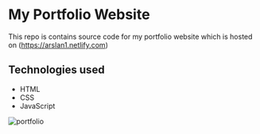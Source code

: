 # My Portfolio Website
This repo is contains source code for my portfolio website which is hosted on (https://arslan1.netlify.com)
## Technologies used
* HTML
* CSS
* JavaScript


![portfolio](https://user-images.githubusercontent.com/111128880/221360986-42d72497-b2b2-42c5-a3bd-5eac36124f6c.png)
